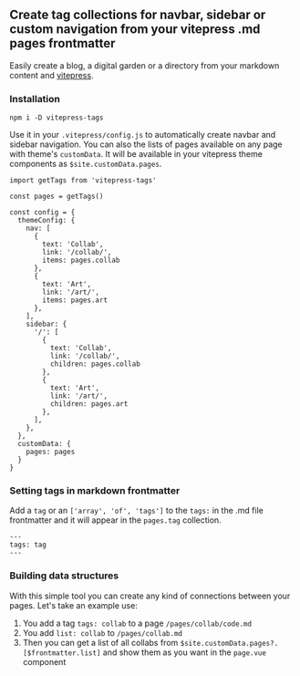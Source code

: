 ## Create tag collections for navbar, sidebar or custom navigation from your vitepress .md pages frontmatter

Easily create a blog, a digital garden or a directory from your markdown content and [vitepress](https://vitepress.vuejs.org/).

### Installation

`npm i -D vitepress-tags`

Use it in your `.vitepress/config.js` to automatically create navbar and sidebar navigation. You can also the lists of pages available on any page with theme's `customData`. It will be available in your vitepress theme components as `$site.customData.pages`. 

```
import getTags from 'vitepress-tags'

const pages = getTags()

const config = {
  themeConfig: {
    nav: [
      {
        text: 'Collab',
        link: '/collab/',
        items: pages.collab
      },
      {
        text: 'Art',
        link: '/art/',
        items: pages.art
      },
    ],
    sidebar: {
      '/': [
        {
          text: 'Collab',
          link: '/collab/',
          children: pages.collab
        },
        {
          text: 'Art',
          link: '/art/',
          children: pages.art
        },
      ],
    },
  },
  customData: {
    pages: pages
  }
}
```

### Setting tags in markdown frontmatter

Add a `tag` or an `['array', 'of', 'tags']` to the `tags:` in the .md file frontmatter and it will appear in the `pages.tag` collection.

```
---
tags: tag
---
```

### Building data structures

With this simple tool you can create any kind of connections between your pages. Let's take an example use:

1. You add a tag `tags: collab` to a page `/pages/collab/code.md`
1. You add `list: collab` to `/pages/collab.md`
2. Then you can get a list of all collabs from `$site.customData.pages?.[$frontmatter.list]` and show them as you want in the `page.vue` component
